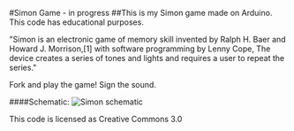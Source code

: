 #Simon Game - in progress
##This is my Simon game made on Arduino. This code has educational purposes.

"Simon is an electronic game of memory skill invented by Ralph H. Baer and Howard J. Morrison,[1] with software programming by Lenny Cope, The device creates a series of tones and lights and requires a user to repeat the series."

Fork and play the game! Sign the sound.

####Schematic:
![Simon schematic](https://lh3.googleusercontent.com/vu5gIFA0WuR11xBhgNejhk02fSX7_nEiiXZYxkgmUqCwCXHR1rs-cNC3AxB_mmt_HglvpZ24tKMQENiAJ-aQHR8YVQ_GfRDmWnIc_g7TL-ybqLmNuZa-gDZvozbtRXtj-HCAPB7BTSHzjzyfgADM2RUhOjFSYlBD6Awo0CHOjHDbzvsru2tAgqGwmdOvHyiUTbMtB-Q51pnEzbIfyHuo-2b5Wto4TJPCFQ3LZ8F6QdmuMv84awwCjCrd97Ukjg2C-kmVg3-XBEvil9QMky5kZtgfOe9XOGYsJmZDDJMTqelq9gQeX8_pC8KJG-qyfTovZYwSGzr4NoecunzW-bT9_FBNCRKD8bce5bfmW_URGi6Ty_GugOiDQudTCc1VQeWQLMRwCKXcz-ogQlj4eV9axVET-ZX9sTPAkVPsGuTu2xEHi-OfJoiKIo9tZ7LWoYG-6hojcBgp7J6Bn1hpcIWtLznYgnh3QXe99czW3zX6228P10Ni84I9GzUD_hizCInH941DQs4LS_HxjSczXp2-0pCHeW_GYJGnJYjuolCechzW0NfzVjWvT1VIzcHeBsfo44Nc3YI-wr-FWcqipIPoO8uRBpSf0m_wfS0k9_SS8jI1sSS6tnzd=w1002-h699-no)

This code is licensed as Creative Commons 3.0